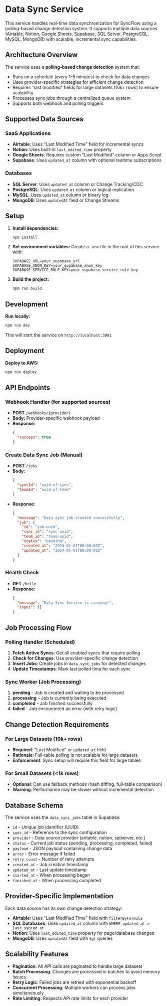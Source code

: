 # Data Sync Service

This service handles real-time data synchronization for SyncFlow using a polling-based change detection system. It supports multiple data sources (Airtable, Notion, Google Sheets, Supabase, SQL Server, PostgreSQL, MySQL, MongoDB) with scalable, incremental sync capabilities.

## Architecture Overview

The service uses a **polling-based change detection** system that:
- Runs on a schedule (every 1-5 minutes) to check for data changes
- Uses provider-specific strategies for efficient change detection
- Requires "last modified" fields for large datasets (10k+ rows) to ensure scalability
- Processes sync jobs through a centralized queue system
- Supports both webhook and polling triggers

## Supported Data Sources

### SaaS Applications
- **Airtable**: Uses "Last Modified Time" field for incremental syncs
- **Notion**: Uses built-in `last_edited_time` property
- **Google Sheets**: Requires custom "Last Modified" column or Apps Script
- **Supabase**: Uses `updated_at` column with optional realtime subscriptions

### Databases
- **SQL Server**: Uses `updated_at` column or Change Tracking/CDC
- **PostgreSQL**: Uses `updated_at` column or logical replication
- **MySQL**: Uses `updated_at` column or binary log
- **MongoDB**: Uses `updatedAt` field or Change Streams

## Setup

1. **Install dependencies:**
   ```bash
   npm install
   ```

2. **Set environment variables:**
   Create a `.env` file in the root of this service with:
   ```
   SUPABASE_URL=your_supabase_url
   SUPABASE_ANON_KEY=your_supabase_anon_key
   SUPABASE_SERVICE_ROLE_KEY=your_supabase_service_role_key
   ```

3. **Build the project:**
   ```bash
   npm run build
   ```

## Development

**Run locally:**
```bash
npm run dev
```

This will start the service on `http://localhost:3001`

## Deployment

**Deploy to AWS:**
```bash
npm run deploy
```

## API Endpoints

### Webhook Handler (for supported sources)
- **POST** `/webhooks/{provider}`
- **Body:** Provider-specific webhook payload
- **Response:**
  ```json
  {
    "success": true
  }
  ```

### Create Data Sync Job (Manual)
- **POST** `/jobs`
- **Body:**
  ```json
  {
    "syncId": "uuid-of-sync",
    "teamId": "uuid-of-team"
  }
  ```
- **Response:**
  ```json
  {
    "message": "Data sync job created successfully",
    "job": {
      "id": "job-uuid",
      "sync_id": "sync-uuid",
      "team_id": "team-uuid",
      "status": "pending",
      "created_at": "2024-01-01T00:00:00Z",
      "updated_at": "2024-01-01T00:00:00Z"
    }
  }
  ```

### Health Check
- **GET** `/hello`
- **Response:**
  ```json
  {
    "message": "Data Sync Service is running!",
    "input": {}
  }
  ```

## Job Processing Flow

### Polling Handler (Scheduled)
1. **Fetch Active Syncs**: Get all enabled syncs that require polling
2. **Check for Changes**: Use provider-specific change detection
3. **Insert Jobs**: Create jobs in `data_sync_jobs` for detected changes
4. **Update Timestamps**: Mark last polled time for each sync

### Sync Worker (Job Processing)
1. **pending** - Job is created and waiting to be processed
2. **processing** - Job is currently being executed
3. **completed** - Job finished successfully
4. **failed** - Job encountered an error (with retry logic)

## Change Detection Requirements

### For Large Datasets (10k+ rows)
- **Required**: "Last Modified" or `updated_at` field
- **Rationale**: Full-table polling is not scalable for large datasets
- **Enforcement**: Sync setup will require this field for large tables

### For Small Datasets (<1k rows)
- **Optional**: Can use fallback methods (hash diffing, full-table comparison)
- **Warning**: Performance may be slower without incremental detection

## Database Schema

The service uses the `data_sync_jobs` table in Supabase:

- `id` - Unique job identifier (UUID)
- `sync_id` - Reference to the sync configuration
- `provider` - Data source provider (airtable, notion, sqlserver, etc.)
- `status` - Current job status (pending, processing, completed, failed)
- `payload` - JSON payload containing change data
- `error` - Error message if failed
- `retry_count` - Number of retry attempts
- `created_at` - Job creation timestamp
- `updated_at` - Last update timestamp
- `started_at` - When processing began
- `finished_at` - When processing completed

## Provider-Specific Implementation

Each data source has its own change detection strategy:

- **Airtable**: Uses "Last Modified Time" field with `filterByFormula`
- **SQL Databases**: Uses `updated_at` column with `WHERE updated_at > last_synced_at`
- **Notion**: Uses `last_edited_time` property for page/database changes
- **MongoDB**: Uses `updatedAt` field with `$gt` queries

## Scalability Features

- **Pagination**: All API calls are paginated to handle large datasets
- **Batch Processing**: Changes are processed in batches to avoid memory issues
- **Retry Logic**: Failed jobs are retried with exponential backoff
- **Concurrent Processing**: Multiple workers can process jobs simultaneously
- **Rate Limiting**: Respects API rate limits for each provider 